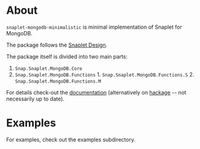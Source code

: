 # About

`snaplet-mongodb-minimalistic` is minimal implementation of Snaplet for MongoDB.

The package follows the [Snaplet Design](http://snapframework.com/docs/tutorials/snaplets-design).

The package itself is divided into two main parts:

  1. `Snap.Snaplet.MongoDB.Core`
  2. `Snap.Snaplet.MongoDB.Functions`
    1. `Snap.Snaplet.MongoDB.Functions.S`
    2. `Snap.Snaplet.MongoDB.Functions.M`

For details check-out the [documentation](http://palmik.github.com/snaplet-mongodb-minimalistic/)
(alternatively on [hackage](http://hackage.haskell.org/package/snaplet-mongodb-minimalistic) -- not necessarily up to date).

# Examples

For examples, check out the examples subdirectory.